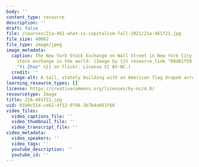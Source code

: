 ```yaml
---
body: ''
content_type: resource
description: ''
draft: false
file: /courses/21a-461-what-is-capitalism-fall-2021/21a-461f21.jpg
file_size: 40062
file_type: image/jpeg
image_metadata:
  caption: The New York Stock Exchange on Wall Street in New York City, the largest
    stock exchange in the world. (Image by {{% resource_link "00d81f59-7783-49e0-87bf-30f9f4e57c21"
    "Yi Zhao" %}} on Flickr. License CC BY-NC.)
  credit: ''
  image-alt: A tall, stately building with an American flag draped across six pillars.
learning_resource_types: []
license: https://creativecommons.org/licenses/by-nc/4.0/
resourcetype: Image
title: 21A-461f21.jpg
uid: 01b9c51d-ce62-4f12-9796-3b7b4a051f68
video_files:
  video_captions_file: ''
  video_thumbnail_file: ''
  video_transcript_file: ''
video_metadata:
  video_speakers: ''
  video_tags: ''
  youtube_description: ''
  youtube_id: ''
---
```

